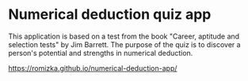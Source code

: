 # Numerical deduction quiz app

This application is based on a test from the book "Career, aptitude and selection tests" by Jim Barrett. The purpose of the quiz is to discover a person's potential and strengths in numerical deduction.

https://romizka.github.io/numerical-deduction-app/
